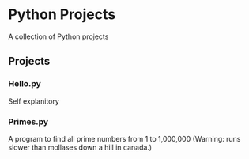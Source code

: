 # Python Projects
A collection of Python projects

## Projects

### Hello.py
Self explanitory

### Primes.py
A program to find all prime numbers from 1 to 1,000,000
(Warning: runs slower than mollases down a hill in canada.)
